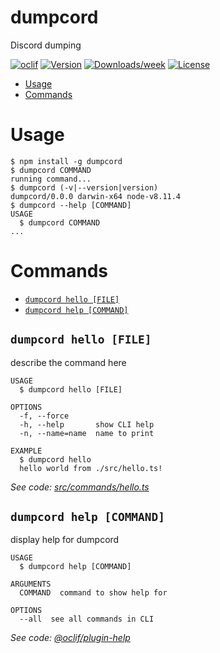 dumpcord
========

Discord dumping

[![oclif](https://img.shields.io/badge/cli-oclif-brightgreen.svg)](https://oclif.io)
[![Version](https://img.shields.io/npm/v/dumpcord.svg)](https://npmjs.org/package/dumpcord)
[![Downloads/week](https://img.shields.io/npm/dw/dumpcord.svg)](https://npmjs.org/package/dumpcord)
[![License](https://img.shields.io/npm/l/dumpcord.svg)](https://github.com/willyb321/dumpcord/blob/master/package.json)

<!-- toc -->
* [Usage](#usage)
* [Commands](#commands)
<!-- tocstop -->
# Usage
<!-- usage -->
```sh-session
$ npm install -g dumpcord
$ dumpcord COMMAND
running command...
$ dumpcord (-v|--version|version)
dumpcord/0.0.0 darwin-x64 node-v8.11.4
$ dumpcord --help [COMMAND]
USAGE
  $ dumpcord COMMAND
...
```
<!-- usagestop -->
# Commands
<!-- commands -->
* [`dumpcord hello [FILE]`](#dumpcord-hello-file)
* [`dumpcord help [COMMAND]`](#dumpcord-help-command)

## `dumpcord hello [FILE]`

describe the command here

```
USAGE
  $ dumpcord hello [FILE]

OPTIONS
  -f, --force
  -h, --help       show CLI help
  -n, --name=name  name to print

EXAMPLE
  $ dumpcord hello
  hello world from ./src/hello.ts!
```

_See code: [src/commands/hello.ts](https://github.com/willyb321/dumpcord/blob/v0.0.0/src/commands/hello.ts)_

## `dumpcord help [COMMAND]`

display help for dumpcord

```
USAGE
  $ dumpcord help [COMMAND]

ARGUMENTS
  COMMAND  command to show help for

OPTIONS
  --all  see all commands in CLI
```

_See code: [@oclif/plugin-help](https://github.com/oclif/plugin-help/blob/v2.1.3/src/commands/help.ts)_
<!-- commandsstop -->
